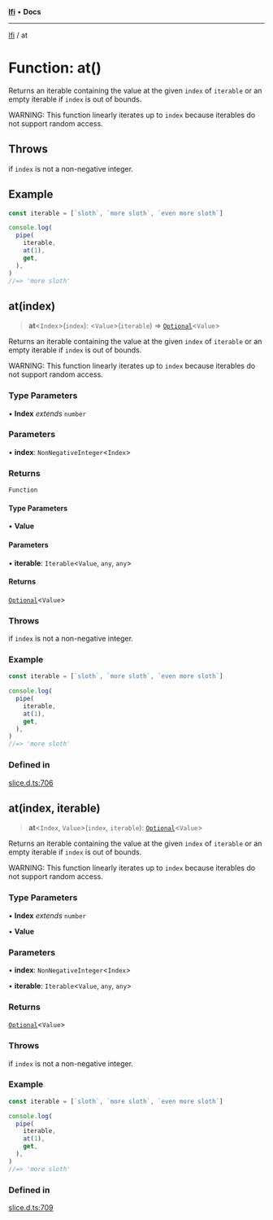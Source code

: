 [**lfi**](../readme.md) • **Docs**

***

[lfi](../globals.md) / at

# Function: at()

Returns an iterable containing the value at the given `index` of `iterable`
or an empty iterable if `index` is out of bounds.

WARNING: This function linearly iterates up to `index` because iterables do
not support random access.

## Throws

if `index` is not a non-negative integer.

## Example

```js
const iterable = [`sloth`, `more sloth`, `even more sloth`]

console.log(
  pipe(
    iterable,
    at(1),
    get,
  ),
)
//=> 'more sloth'
```

## at(index)

> **at**\<`Index`\>(`index`): \<`Value`\>(`iterable`) => [`Optional`](../type-aliases/Optional.md)\<`Value`\>

Returns an iterable containing the value at the given `index` of `iterable`
or an empty iterable if `index` is out of bounds.

WARNING: This function linearly iterates up to `index` because iterables do
not support random access.

### Type Parameters

• **Index** *extends* `number`

### Parameters

• **index**: `NonNegativeInteger`\<`Index`\>

### Returns

`Function`

#### Type Parameters

• **Value**

#### Parameters

• **iterable**: `Iterable`\<`Value`, `any`, `any`\>

#### Returns

[`Optional`](../type-aliases/Optional.md)\<`Value`\>

### Throws

if `index` is not a non-negative integer.

### Example

```js
const iterable = [`sloth`, `more sloth`, `even more sloth`]

console.log(
  pipe(
    iterable,
    at(1),
    get,
  ),
)
//=> 'more sloth'
```

### Defined in

[slice.d.ts:706](https://github.com/TomerAberbach/lfi/blob/fd6e1ff9d7b7d249090f89ead6d0a30e26aba2e4/src/operations/slice.d.ts#L706)

## at(index, iterable)

> **at**\<`Index`, `Value`\>(`index`, `iterable`): [`Optional`](../type-aliases/Optional.md)\<`Value`\>

Returns an iterable containing the value at the given `index` of `iterable`
or an empty iterable if `index` is out of bounds.

WARNING: This function linearly iterates up to `index` because iterables do
not support random access.

### Type Parameters

• **Index** *extends* `number`

• **Value**

### Parameters

• **index**: `NonNegativeInteger`\<`Index`\>

• **iterable**: `Iterable`\<`Value`, `any`, `any`\>

### Returns

[`Optional`](../type-aliases/Optional.md)\<`Value`\>

### Throws

if `index` is not a non-negative integer.

### Example

```js
const iterable = [`sloth`, `more sloth`, `even more sloth`]

console.log(
  pipe(
    iterable,
    at(1),
    get,
  ),
)
//=> 'more sloth'
```

### Defined in

[slice.d.ts:709](https://github.com/TomerAberbach/lfi/blob/fd6e1ff9d7b7d249090f89ead6d0a30e26aba2e4/src/operations/slice.d.ts#L709)
